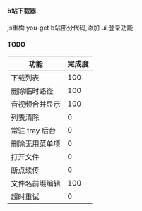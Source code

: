 #### b站下载器
js重构 you-get b站部分代码,添加 ui,登录功能.

#### TODO
功能 | 完成度
---|---
下载列表| 100
删除临时路径 | 100
音视频合并显示 | 100
列表清除 | 0
常驻 tray 后台 | 0
删除无用菜单项 | 0
打开文件 | 0
断点续传 | 0
文件名前缀编辑 | 100
超时重试 | 0
